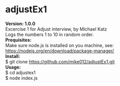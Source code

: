 # adjustEx1
<b>Version: 1.0.0</b></br>
Excercise 1 for Adjust interview, by Michael Katz</br>
Logs the numbers 1 to 10 in random order.</br>
<b>Prequisites:</b></br>
Make sure node.js is installed on you machine, see: https://nodejs.org/en/download/package-manager/</br>
<b>Install:</b></br>
$ git clone https://github.com/mike012/adjustEx1.git</br>
<b>Usage:</b></br>
$ cd adjustex1</br>
$ node index.js</br>

